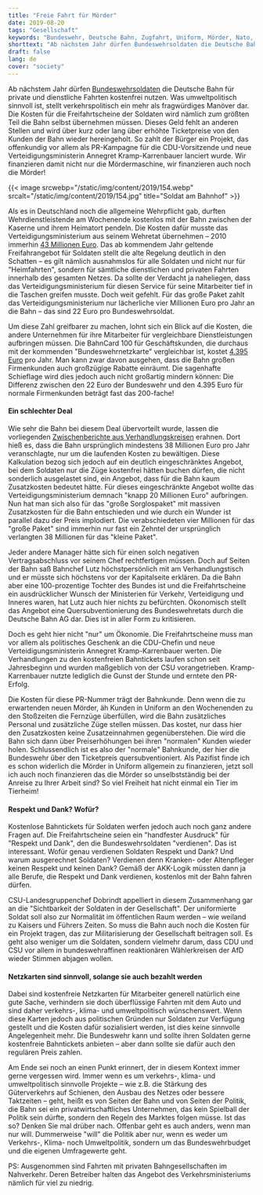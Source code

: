 ```yaml
---
title: "Freie Fahrt für Mörder"
date: 2019-08-20
tags: "Gesellschaft"
keywords: "Bundeswehr, Deutsche Bahn, Zugfahrt, Uniform, Mörder, Nato, Terror, Westlicher Terror, Verbrechen, Kriegsverbrecher"
shorttext: "Ab nächstem Jahr dürfen Bundeswehrsoldaten die Deutsche Bahn für private und dienstliche Fahrten kostenfrei nutzen."
draft: false
lang: de
cover: "society"
---
```


Ab nächstem Jahr dürfen [Bundeswehrsoldaten](https://www.zeit.de/politik/deutschland/2019-08/bundeswehr-deutsche-bahn-soldaten-uniform-gratisfahrten-einigung "Soldaten in Uniform fahren ab 1. Januar gratis Bahn") die Deutsche Bahn für private und dienstliche Fahrten kostenfrei nutzen. Was umweltpolitisch sinnvoll ist, stellt verkehrspolitisch ein mehr als fragwürdiges Manöver dar. Die Kosten für die Freifahrtscheine der Soldaten wird nämlich zum größten Teil die Bahn selbst übernehmen müssen. Dieses Geld fehlt an anderen Stellen und wird über kurz oder lang über erhöhte Ticketpreise von den Kunden der Bahn wieder hereingeholt. So zahlt der Bürger ein Projekt, das offenkundig vor allem als PR-Kampagne für die CDU-Vorsitzende und neue Verteidigungsministerin Annegret Kramp-Karrenbauer lanciert wurde. Wir finanzieren damit nicht nur die Mördermaschine, wir finanzieren auch noch die Mörder!

{{< image srcwebp="/static/img/content/2019/154.webp" srcalt="/static/img/content/2019/154.jpg" title="Soldat am Bahnhof" >}}

Als es in Deutschland noch die allgemeine Wehrpflicht gab, durften Wehrdienstleistende am Wochenende kostenlos mit der Bahn zwischen der Kaserne und ihrem Heimatort pendeln. Die Kosten dafür musste das Verteidigungsministerium aus seinem Wehretat übernehmen – 2010 immerhin [43 Millionen Euro](https://www.bundeshaushalt.de/fileadmin/de.bundeshaushalt/content_de/dokumente/2012/soll/epl14.pdf "Haushaltsplan 2012"). Das ab kommendem Jahr geltende Freifahrangebot für Soldaten stellt die alte Regelung deutlich in den Schatten – es gilt nämlich ausnahmslos für alle Soldaten und nicht nur für "Heimfahrten", sondern für sämtliche dienstlichen und privaten Fahrten innerhalb des gesamten Netzes. Da sollte der Verdacht ja naheliegen, dass das Verteidigungsministerium für diesen Service für seine Mitarbeiter tief in die Taschen greifen musste. Doch weit gefehlt. Für das große Paket zahlt das Verteidigungsministerium nur lächerliche vier Millionen Euro pro Jahr an die Bahn – das sind 22 Euro pro Bundeswehrsoldat.

Um diese Zahl greifbarer zu machen, lohnt sich ein Blick auf die Kosten, die andere Unternehmen für ihre Mitarbeiter für vergleichbare Dienstleistungen aufbringen müssen. Die BahnCard 100 für Geschäftskunden, die durchaus mit der kommenden "Bundeswehrnetzkarte" vergleichbar ist, kostet [4.395 Euro](https://www.bahn.de/p/view/bahnbusiness/businesscards/bahncard100-geschaeftskunden.shtml "BahnCard 100 für Geschäftskunden") pro Jahr. Man kann zwar davon ausgehen, dass die Bahn großen Firmenkunden auch großzügige Rabatte einräumt. Die sagenhafte Schieflage wird dies jedoch auch nicht großartig mindern können: Die Differenz zwischen den 22 Euro der Bundeswehr und den 4.395 Euro für normale Firmenkunden beträgt fast das 200-fache!

#### Ein schlechter Deal

Wie sehr die Bahn bei diesem Deal übervorteilt wurde, lassen die vorliegenden [Zwischenberichte aus Verhandlungskreisen](http://www.bundeswehr-journal.de/2019/kostenlose-bahnfahrten-fuer-aktive-soldaten-ab-1-januar-2020/ "Kostenlose Bahnfahrten für aktive Soldaten ab 1. Januar 2020") erahnen. Dort hieß es, dass die Bahn ursprünglich mindestens 38 Millionen Euro pro Jahr veranschlagte, nur um die laufenden Kosten zu bewältigen. Diese Kalkulation bezog sich jedoch auf ein deutlich eingeschränktes Angebot, bei dem Soldaten nur die Züge kostenfrei hätten buchen dürfen, die nicht sonderlich ausgelastet sind, ein Angebot, dass für die Bahn kaum Zusatzkosten bedeutet hätte. Für dieses eingeschränkte Angebot wollte das Verteidigungsministerium demnach "knapp 20 Millionen Euro" aufbringen. Nun hat man sich also für das "große Sorglospaket" mit massiven Zusatzkosten für die Bahn entschieden und wie durch ein Wunder ist parallel dazu der Preis implodiert. Die verabschiedeten vier Millionen für das "große Paket" sind immerhin nur fast ein Zehntel der ursprünglich verlangten 38 Millionen für das "kleine Paket".

Jeder andere Manager hätte sich für einen solch negativen Vertragsabschluss vor seinem Chef rechtfertigen müssen. Doch auf Seiten der Bahn saß Bahnchef Lutz höchstpersönlich mit am Verhandlungstisch und er müsste sich höchstens vor der Kapitalseite erklären. Da die Bahn aber eine 100-prozentige Tochter des Bundes ist und die Freifahrtscheine ein ausdrücklicher Wunsch der Ministerien für Verkehr, Verteidigung und Inneres waren, hat Lutz auch hier nichts zu befürchten. Ökonomisch stellt das Angebot eine Quersubventionierung des Bundeswehretats durch die Deutsche Bahn AG dar. Dies ist in aller Form zu kritisieren.

Doch es geht hier nicht "nur" um Ökonomie. Die Freifahrtscheine muss man vor allem als politisches Geschenk an die CDU-Chefin und neue Verteidigungsministerin Annegret Kramp-Karrenbauer werten. Die Verhandlungen zu den kostenfreien Bahntickets laufen schon seit Jahresbeginn und wurden maßgeblich von der CSU vorangetrieben. Kramp-Karrenbauer nutzte lediglich die Gunst der Stunde und erntete den PR-Erfolg.

Die Kosten für diese PR-Nummer trägt der Bahnkunde. Denn wenn die zu erwartenden neuen Mörder, äh Kunden in Uniform an den Wochenenden zu den Stoßzeiten die Fernzüge überfüllen, wird die Bahn zusätzliches Personal und zusätzliche Züge stellen müssen. Das kostet, nur dass hier den Zusatzkosten keine Zusatzeinnahmen gegenüberstehen. Die wird die Bahn sich dann über Preiserhöhungen bei ihren "normalen" Kunden wieder holen. Schlussendlich ist es also der "normale" Bahnkunde, der hier die Bundeswehr über den Ticketpreis quersubventioniert. Als Pazifist finde ich es schon widerlich die Mörder in Uniform allgemein zu finanzieren, jetzt soll ich auch noch finanzieren das die Mörder so unselbstständig bei der Anreise zu Ihrer Arbeit sind? So viel Freiheit hat nicht einmal ein Tier im Tierheim!

#### Respekt und Dank? Wofür?

Kostenlose Bahntickets für Soldaten werfen jedoch auch noch ganz andere Fragen auf. Die Freifahrtscheine seien ein "handfester Ausdruck" für "Respekt und Dank", den die Bundeswehrsoldaten "verdienen". Das ist interessant. Wofür genau verdienen Soldaten Respekt und Dank? Und warum ausgerechnet Soldaten? Verdienen denn Kranken- oder Altenpfleger keinen Respekt und keinen Dank? Gemäß der AKK-Logik müssten dann ja alle Berufe, die Respekt und Dank verdienen, kostenlos mit der Bahn fahren dürfen. 

CSU-Landesgruppenchef Dobrindt appelliert in diesem Zusammenhang gar an die "Sichtbarkeit der Soldaten in der Gesellschaft". Der uniformierte Soldat soll also zur Normalität im öffentlichen Raum werden – wie weiland zu Kaisers und Führers Zeiten. So muss die Bahn auch noch die Kosten für ein Projekt tragen, das zur Militarisierung der Gesellschaft beitragen soll. Es geht also weniger um die Soldaten, sondern vielmehr darum, dass CDU und CSU vor allem in bundeswehraffinen reaktionären Wählerkreisen der AfD wieder Stimmen abjagen wollen.

#### Netzkarten sind sinnvoll, solange sie auch bezahlt werden

Dabei sind kostenfreie Netzkarten für Mitarbeiter generell natürlich eine gute Sache, verhindern sie doch überflüssige Fahrten mit dem Auto und sind daher verkehrs-, klima- und umweltpolitisch wünschenswert. Wenn diese Karten jedoch aus politischen Gründen nur Soldaten zur Verfügung gestellt und die Kosten dafür sozialisiert werden, ist dies keine sinnvolle Angelegenheit mehr. Die Bundeswehr kann und sollte ihren Soldaten gerne kostenfreie Bahntickets anbieten – aber dann sollte sie dafür auch den regulären Preis zahlen.

Am Ende sei noch an einen Punkt erinnert, der in diesem Kontext immer gerne vergessen wird. Immer wenn es um verkehrs-, klima- und umweltpolitisch sinnvolle Projekte – wie z.B. die Stärkung des Güterverkehrs auf Schienen, den Ausbau des Netzes oder bessere Taktzeiten – geht, heißt es von Seiten der Bahn und von Seiten der Politik, die Bahn sei ein privatwirtschaftliches Unternehmen, das kein Spielball der Politik sein dürfte, sondern den Regeln des Marktes folgen müsse. Ist das so? Denken Sie mal drüber nach. Offenbar geht es auch anders, wenn man nur will. Dummerweise "will" die Politik aber nur, wenn es weder um Verkehrs-, Klima- noch Umweltpolitik, sondern um das Bundeswehrbudget und die eigenen Umfragewerte geht.

PS: Ausgenommen sind Fahrten mit privaten Bahngesellschaften im Nahverkehr. Deren Betreiber halten das Angebot des Verkehrsministeriums nämlich für viel zu niedrig. 
